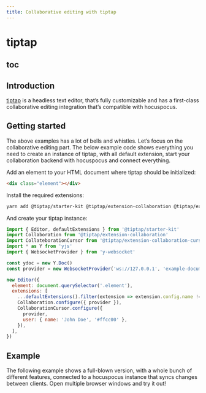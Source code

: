 ```yaml
---
title: Collaborative editing with tiptap
---
```


# tiptap

## toc

## Introduction
[tiptap](https://tiptap.dev) is a headless text editor, that’s fully customizable and has a first-class collaborative editing integration that’s compatible with hocuspocus.

## Getting started
The above examples has a lot of bells and whistles. Let’s focus on the collaborative editing part. The below example code shows everything you need to create an instance of tiptap, with all default extension, start your collaboration backend with hocuspocus and connect everything.

Add an element to your HTML document where tiptap should be initialized:
```html
<div class="element"></div>
```

Install the required extensions:
```bash
yarn add @tiptap/starter-kit @tiptap/extension-collaboration @tiptap/extension-collaboration-cursor yjs y-websocket
```

And create your tiptap instance:
```js
import { Editor, defaultExtensions } from '@tiptap/starter-kit'
import Collaboration from '@tiptap/extension-collaboration'
import CollateborationCursor from '@tiptap/extension-collaboration-cursor'
import * as Y from 'yjs'
import { WebsocketProvider } from 'y-websocket'

const ydoc = new Y.Doc()
const provider = new WebsocketProvider('ws://127.0.0.1', 'example-document', ydoc)

new Editor({
  element: document.querySelector('.element'),
  extensions: [
    ...defaultExtensions().filter(extension => extension.config.name !== 'history'),
    Collaboration.configure({ provider }),
    CollaborationCursor.configure({
      provider,
      user: { name: 'John Doe', '#ffcc00' },
    }),
  ],
})
```

## Example
The following example shows a full-blown version, with a whole bunch of different features, connected to a hocuspocus instance that syncs changes between clients. Open multiple browser windows and try it out!

<demo name="Examples/Tiptap" />
